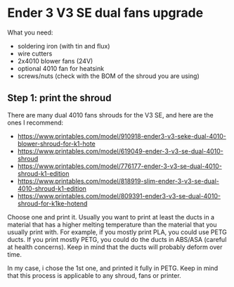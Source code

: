 # Ender 3 V3 SE dual fans upgrade

What you need:
  - soldering iron (with tin and flux)
  - wire cutters
  - 2x4010 blower fans (24V)
  - optional 4010 fan for heatsink
  - screws/nuts (check with the BOM of the shroud you are using)

## Step 1: print the shroud

There are many dual 4010 fans shrouds for the V3 SE, and here are the ones I recommend:
  - https://www.printables.com/model/910918-ender3-v3-seke-dual-4010-blower-shroud-for-k1-hote
  - https://www.printables.com/model/619049-ender-3-v3-se-dual-4010-shroud
  - https://www.printables.com/model/776177-ender-3-v3-se-dual-4010-shroud-k1-edition
  - https://www.printables.com/model/818919-slim-ender-3-v3-se-dual-4010-shroud-k1-edition
  - https://www.printables.com/model/809391-ender3-v3-se-dual-4010-shroud-for-k1ke-hotend

Choose one and print it. Usually you want to print at least the ducts in a material that has a higher melting temperature than the material that you usually print with. For example, if you mostly print PLA, you could use PETG ducts. If you print mostly PETG, you could do the ducts in ABS/ASA (careful at health concerns). Keep in mind that the ducts will probably deform over time.

In my case, i chose the 1st one, and printed it fully in PETG. Keep in mind that this process is applicable to any shroud, fans or printer.
